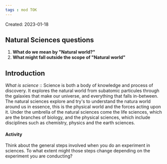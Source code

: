 ```yaml
---
tags : mod TOK
---
```

Created: 2023-01-18 

## Natural Sciences questions

1. **What do we mean by "Natural world?"**
2. **What might fall outside the scope of "Natural world"** 

##  Introduction

*What is science* :: Science is both a body of knowledge and process of discovery. It explores the natural world from subatomic particules through the galaxies that make our universe, and everything that falls in-between.
The natural sciences explore and try's to understand the natura world around us in essence, this is the physical world and the forces acting upon it. Under the umbrella of the natural sciences come the life sciences, which are the branches of biology, and the physical sciences, which include disciplines such as chemistry, physics and the earth sciences.

#### Activity
Think about the general steps involved when you do an experiment in sciences. To what extent might those steps change depending on the experiment you are conducting?